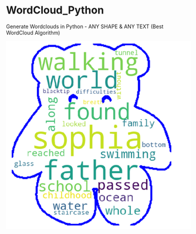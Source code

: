 # WordCloud_Python
Generate Wordclouds in Python - ANY SHAPE &amp; ANY TEXT (Best WordCloud Algorithm)

![Screenshot](https://github.com/dheerajtuteja/WordCloud_Python/blob/master/Teddy.PNG)
